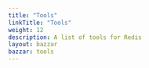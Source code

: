 ```yaml
---
title: "Tools"
linkTitle: "Tools"
weight: 12
description: A list of tools for Redis
layout: bazzar
bazzar: tools
---
```


